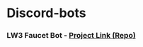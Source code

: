 # Discord-bots


### LW3 Faucet Bot - [Project Link (Repo)](https://github.com/Sachinkry/Discord-bots/tree/main/bot-1)
